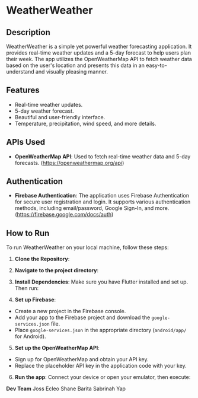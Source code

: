 # WeatherWeather

## Description
WeatherWeather is a simple yet powerful weather forecasting application. It provides real-time weather updates and a 5-day forecast to help users plan their week. The app utilizes the OpenWeatherMap API to fetch weather data based on the user's location and presents this data in an easy-to-understand and visually pleasing manner.

## Features
- Real-time weather updates.
- 5-day weather forecast.
- Beautiful and user-friendly interface.
- Temperature, precipitation, wind speed, and more details.

## APIs Used
- **OpenWeatherMap API**: Used to fetch real-time weather data and 5-day forecasts. (https://openweathermap.org/api)

## Authentication
- **Firebase Authentication**: The application uses Firebase Authentication for secure user registration and login. It supports various authentication methods, including email/password, Google Sign-In, and more. (https://firebase.google.com/docs/auth)

## How to Run
To run WeatherWeather on your local machine, follow these steps:

1. **Clone the Repository**:

2. **Navigate to the project directory**:

3. **Install Dependencies**:
Make sure you have Flutter installed and set up. Then run:

4. **Set up Firebase**:
- Create a new project in the Firebase console.
- Add your app to the Firebase project and download the `google-services.json` file.
- Place `google-services.json` in the appropriate directory (`android/app/` for Android).

5. **Set up the OpenWeatherMap API**:
- Sign up for OpenWeatherMap and obtain your API key.
- Replace the placeholder API key in the application code with your key.

6. **Run the app**:
Connect your device or open your emulator, then execute:

**Dev Team**
Joss Ecleo
Shane Barita
Sabrinah Yap
